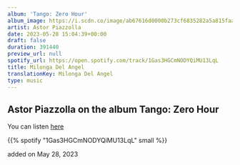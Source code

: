 ```yaml
---
album: 'Tango: Zero Hour'
album_image: https://i.scdn.co/image/ab67616d0000b273cf6835282a5a815faaaff61d
artist: Astor Piazzolla
date: 2023-05-28 15:04:39+00:00
draft: false
duration: 391440
preview_url: null
spotify_url: https://open.spotify.com/track/1Gas3HGCmNODYQiMU13LqL
title: Milonga Del Angel
translationKey: Milonga Del Angel
type: music
---
```


## Astor Piazzolla on the album Tango: Zero Hour

You can listen [here](https://open.spotify.com/track/1Gas3HGCmNODYQiMU13LqL)

{{% spotify "1Gas3HGCmNODYQiMU13LqL" small %}}

added on May 28, 2023